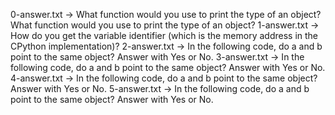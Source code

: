 0-answer.txt -> What function would you use to print the type of an object?What function would you use to print the type of an object?
1-answer.txt -> How do you get the variable identifier (which is the memory address in the CPython implementation)?
2-answer.txt -> In the following code, do a and b point to the same object? Answer with Yes or No.
3-answer.txt -> In the following code, do a and b point to the same object? Answer with Yes or No.
4-answer.txt -> In the following code, do a and b point to the same object? Answer with Yes or No.
5-answer.txt -> In the following code, do a and b point to the same object? Answer with Yes or No.

